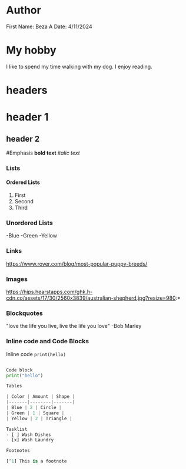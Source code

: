 # Author
First Name: Beza A
Date: 4/11/2024

# My hobby
I like to spend my time walking with my dog. I enjoy reading. 

# headers
# header 1
## header 2

#Emphasis
**bold text**
*italic text*

### Lists
#### Ordered Lists
1. First
2. Second
3. Third

### Unordered Lists
-Blue
-Green
-Yellow

### Links
https://www.rover.com/blog/most-popular-puppy-breeds/

### Images
https://hips.hearstapps.com/ghk.h-cdn.co/assets/17/30/2560x3839/australian-shepherd.jpg?resize=980:*

### Blockquotes
"love the life you live, live the life you love" -Bob Marley

### Inline code and Code Blocks
Inline code 
`print(hello)`
```python

Code block
print("hello")

Tables

| Color | Amount | Shape |
|-------|--------|-------|
| Blue | 2 | Circle |
| Green | 1 | Square |
| Yellow | 2 | Triangle |

Tasklist
- [ ] Wash Dishes
- [x] Wash Laundry

Footnotes

[^1] This is a footnote





